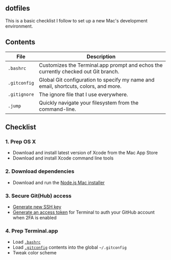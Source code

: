 ## dotfiles
This is a basic checklist I follow to set up a new Mac's development environment.

## Contents

| File | Description |
| --- | --- |
| `.bashrc` | Customizes the Terminal.app prompt and echos the currently checked out Git branch. |
| `.gitconfig` | Global Git configuration to specify my name and email, shortcuts, colors, and more. |
| `.gitignore` | The ignore file that I use everywhere. |
| `.jump` | Quickly navigate your filesystem from the command-line. |

## Checklist

### 1. Prep OS X

- Download and install latest version of Xcode from the Mac App Store
- Download and install Xcode command line tools

### 2. Download dependencies

- Download and run the [Node.js Mac installer](http://nodejs.org/download/)

### 3. Secure Git(Hub) access

- [Generate new SSH key](https://help.github.com/articles/generating-ssh-keys/)
- [Generate an access token](https://help.github.com/articles/creating-an-access-token-for-command-line-use/) for Terminal to auth your GitHub account when 2FA is enabled

### 4. Prep Terminal.app

- Load [`.bashrc`](/master/.bashrc)
- Load [`.gitconfig`](/master/.gitconfig) contents into the global `~/.gitconfig`
- Tweak color scheme
